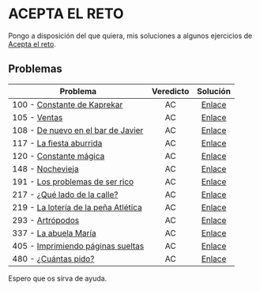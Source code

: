 # ACEPTA EL RETO

Pongo a disposición del que quiera, mis soluciones a algunos ejercicios de [Acepta el reto](https://www.aceptaelreto.com/).

## Problemas

| Problema                                                     | Veredicto |                           Solución                           |
| ------------------------------------------------------------ | :-------: | :----------------------------------------------------------: |
| 100 - [Constante de Kaprekar](https://www.aceptaelreto.com/problem/statement.php?id=100) |    AC     | [Enlace](https://github.com/mrgold92/Acepta-El-Reto/blob/master/aceptaElReto/src/aceptaElReto/P100.java) |
| 105 - [Ventas](https://www.aceptaelreto.com/problem/statement.php?id=105) |    AC     | [Enlace](https://github.com/mrgold92/Acepta-El-Reto/blob/master/aceptaElReto/src/aceptaElReto/P105.java) |
| 108 - [De nuevo en el bar de Javier](https://www.aceptaelreto.com/problem/statement.php?id=108) |    AC     | [Enlace](https://github.com/mrgold92/Acepta-El-Reto/blob/master/aceptaElReto/src/aceptaElReto/P108.java) |
| 117 - [La fiesta aburrida](https://www.aceptaelreto.com/problem/statement.php?id=117) |    AC     | [Enlace](https://github.com/mrgold92/Acepta-El-Reto/blob/master/aceptaElReto/src/aceptaElReto/P117.java) |
| 120 - [Constante mágica](https://www.aceptaelreto.com/problem/statement.php?id=120) |    AC     | [Enlace](https://github.com/mrgold92/Acepta-El-Reto/blob/master/aceptaElReto/src/aceptaElReto/P120.java) |
| 148 - [Nochevieja](https://www.aceptaelreto.com/problem/statement.php?id=148) |    AC     | [Enlace](https://github.com/mrgold92/Acepta-El-Reto/blob/master/aceptaElReto/src/aceptaElReto/P148.java) |
| 191 - [Los problemas de ser rico](https://www.aceptaelreto.com/problem/statement.php?id=191) |    AC     | [Enlace](https://github.com/mrgold92/Acepta-El-Reto/blob/master/aceptaElReto/src/aceptaElReto/P191.java) |
| 217 - [¿Qué lado de la calle?](https://www.aceptaelreto.com/problem/statement.php?id=217) |    AC     | [Enlace](https://github.com/mrgold92/Acepta-El-Reto/blob/master/aceptaElReto/src/aceptaElReto/P217.java) |
| 219 - [La lotería de la peña Atlética](https://www.aceptaelreto.com/problem/statement.php?id=219) |    AC     | [Enlace](https://github.com/mrgold92/Acepta-El-Reto/blob/master/aceptaElReto/src/aceptaElReto/P219.java) |
| 293 - [Artrópodos](https://www.aceptaelreto.com/problem/statement.php?id=293) |    AC     | [Enlace](https://github.com/mrgold92/Acepta-El-Reto/blob/master/aceptaElReto/src/aceptaElReto/P293.java) |
| 337 - [La abuela María](https://www.aceptaelreto.com/problem/statement.php?id=337) |    AC     | [Enlace](https://github.com/mrgold92/Acepta-El-Reto/blob/master/aceptaElReto/src/aceptaElReto/P337.java) |
| 405 - [Imprimiendo páginas sueltas](https://www.aceptaelreto.com/problem/statement.php?id=405) |    AC     | [Enlace](https://github.com/mrgold92/Acepta-El-Reto/blob/master/aceptaElReto/src/aceptaElReto/P405.java) |
| 480 - [¿Cuántas pido?](https://www.aceptaelreto.com/problem/statement.php?id=480) |    AC     | [Enlace](https://github.com/mrgold92/Acepta-El-Reto/blob/master/aceptaElReto/src/aceptaElReto/P480.java) |

Espero que os sirva de ayuda.